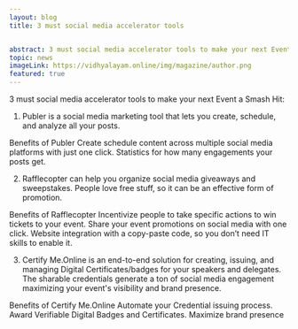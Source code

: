 ```yaml
---
layout: blog
title: 3 must social media accelerator tools


abstract: 3 must social media accelerator tools to make your next Event a Smash Hit
topic: news
imageLink: https://vidhyalayam.online/img/magazine/author.png
featured: true
---
```

3 must social media accelerator tools to make your next Event a Smash Hit:

1) Publer is a social media marketing tool that lets you create, schedule, and analyze all your posts.

Benefits of Publer
Create schedule content across multiple social media platforms with just one click.
Statistics for how many engagements your posts get.

2) Rafflecopter can help you organize social media giveaways and sweepstakes. People love free stuff, so it can be an effective form of promotion.

Benefits of Rafflecopter
Incentivize people to take specific actions to win tickets to your event.
Share your event promotions on social media with one click.
Website integration with a copy-paste code, so you don’t need IT skills to enable it.

3) Certify Me.Online is an end-to-end solution for creating, issuing, and managing Digital Certificates/badges for your speakers and delegates. The sharable credentials generate a ton of social media engagement maximizing your event's visibility and brand presence.

Benefits of Certify Me.Online
Automate your Credential issuing process.
Award Verifiable Digital Badges and Certificates.
Maximize brand presence